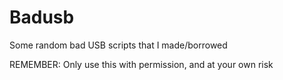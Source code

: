 # Badusb
Some random bad USB scripts that I made/borrowed

REMEMBER: Only use this with permission, and at your own risk
